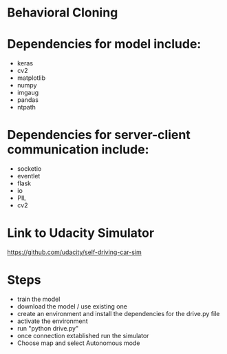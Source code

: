 # Behavioral Cloning

# Dependencies for model include:
- keras
- cv2
- matplotlib
- numpy
- imgaug
- pandas
- ntpath

# Dependencies for server-client communication include:
- socketio
- eventlet
- flask
- io
- PIL
- cv2

# Link to Udacity Simulator
https://github.com/udacity/self-driving-car-sim

# Steps
- train the model
- download the model / use existing one
- create an environment and install the dependencies for the drive.py file
- activate the environment
- run "python drive.py"
- once connection extablished run the simulator
- Choose map and select Autonomous mode
